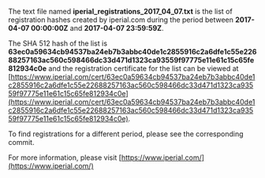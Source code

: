 The text file named **iperial_registrations_2017_04_07.txt** is the list of registration hashes created by iperial.com during the period between **2017-04-07 00:00:00Z** and **2017-04-07 23:59:59Z**.

The SHA 512 hash of the list is **63ec0a59634cb94537ba24eb7b3abbc40de1c2855916c2a6dfe1c55e22688257163ac560c598466dc33d471d1323ca93559f97775e11e61c15c65fe812934c0e** and the registration certificate for the list can be viewed at [https://www.iperial.com/cert/63ec0a59634cb94537ba24eb7b3abbc40de1c2855916c2a6dfe1c55e22688257163ac560c598466dc33d471d1323ca93559f97775e11e61c15c65fe812934c0e](https://www.iperial.com/cert/63ec0a59634cb94537ba24eb7b3abbc40de1c2855916c2a6dfe1c55e22688257163ac560c598466dc33d471d1323ca93559f97775e11e61c15c65fe812934c0e).

To find registrations for a different period, please see the corresponding commit.

For more information, please visit [https://www.iperial.com/](https://www.iperial.com/)
